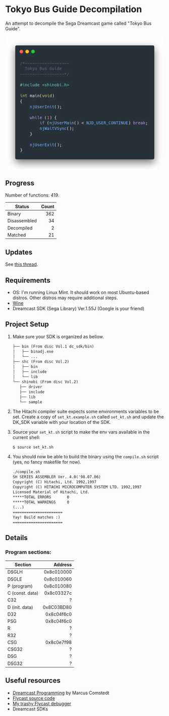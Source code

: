 # Tokyo Bus Guide Decompilation

An attempt to decompile the Sega Dreamcast game called "Tokyo Bus Guide".

![Main function hero](./tbg.png)

## Progress

Number of functions: 419.

Status       | Count |
-------------|------:|
Binary       | 362   |
Disassembled | 34    |
Decompiled   | 2     |
Matched      | 21    |

## Updates
See [this thread](https://twitter.com/lhs_azevedo/status/1508270685784793089).

## Requirements
- OS: I'm running Linux Mint. It should work on most Ubuntu-based distros. Other distros may require additional steps.
- [Wine](https://www.winehq.org/)
- Dreamcast SDK (Sega Library) Ver.1.55J (Google is your friend)

## Project Setup
1. Make sure your SDK is organized as bellow.
   ```
   ├── bin (From disc Vol.1 dc_sdk/bin)
   │   ├── binadj.exe
   │   └── ...
   ├── shc (From disc Vol.2)
   │   ├── bin
   │   ├── include
   │   └── lib
   └── shinobi (From disc Vol.2)
      ├── driver
      ├── include
      ├── lib
      └── sample
   ```

2. The Hitachi compiler suite expects some environments variables to be set. Create a copy of `set_kt.example.sh` called `set_kt.sh` and update the DK_SDK variable with your location of the SDK.

3. Source your `set_kt.sh` script to make the env vars available in the current shell:
   ```
   $ source set_kt.sh
   ```

4. You should now be able to build the binary using the `compile.sh` script (yes, no fancy makefile for now).
   ```
   ./compile.sh
   SH SERIES ASSEMBLER Ver. 4.0('98.07.06)
   Copyright (C) Hitachi, Ltd. 1992,1997
   Copyright (C) HITACHI MICROCOMPUTER SYSTEM LTD. 1992,1997
   Licensed Material of Hitachi, Ltd.
   *****TOTAL ERRORS       0
   *****TOTAL WARNINGS     0
   (...)
   ======================
   Yay! Build matches :)
   ======================
   ```

## Details

### Program sections:

| Section         | Address    |
| --------------- | ---------: |
| DSGLH           | 0x8c010000 |
| DSGLE           | 0x8c010060 |
| P (program)     | 0x8c010080 |
| C (const. data) | 0x8c03327c |
| C32             | ?          |
| D (init. data)  | 0x8C03BD80 |
| D32             | 0x8c04f6c0 |
| PSG             | 0x8c04f6c0 |
| R               | ?          |
| R32             | ?          |
| CSG             | 0x8c0e7f98 |
| CSG32           | ?          |
| DSG             | ?          |
| DSG32           | ?          |

## Useful resources
- [Dreamcast Programming](https://mc.pp.se/dc/) by Marcus Comstedt
- [Flycast source code](https://github.com/flyinghead/flycast)
- [My trashy Flycast debugger](https://github.com/lhsazevedo/flycast/tree/dbgnet)
- Dreamcast SDKs
